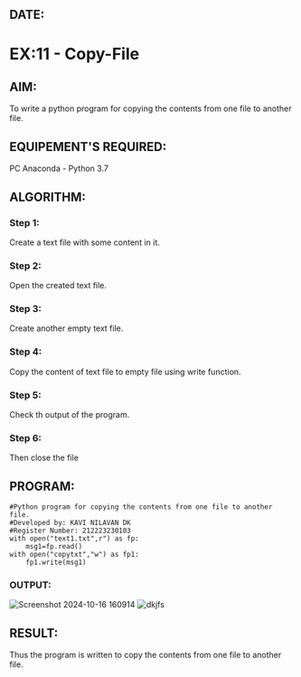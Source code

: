 ## DATE:
# EX:11 - Copy-File
## AIM:
To write a python program for copying the contents from one file to another file.
## EQUIPEMENT'S REQUIRED: 
PC
Anaconda - Python 3.7 
## ALGORITHM: 
### Step 1:
Create a text file with some content in it.
### Step 2: 
Open the created text file.
### Step 3: 
Create another empty text file.
### Step 4:  
Copy the content of text file to empty file using write function.
### Step 5: 
Check th output of the program.
### Step 6: 
Then close the file
## PROGRAM:
```
#Python program for copying the contents from one file to another file.
#Developed by: KAVI NILAVAN DK
#Register Number: 212223230103
with open("text1.txt",r") as fp:
    msg1=fp.read()
with open("copytxt","w") as fp1:
    fp1.write(msg1)
```
### OUTPUT:
![Screenshot 2024-10-16 160914](https://github.com/user-attachments/assets/f6740c93-3708-4bbc-a911-cd92de45fa18)
![dkjfs](https://github.com/user-attachments/assets/75e0770e-08a7-49aa-b0e6-907838747622)
## RESULT:
Thus the program is written to copy the contents from one file to another file.
